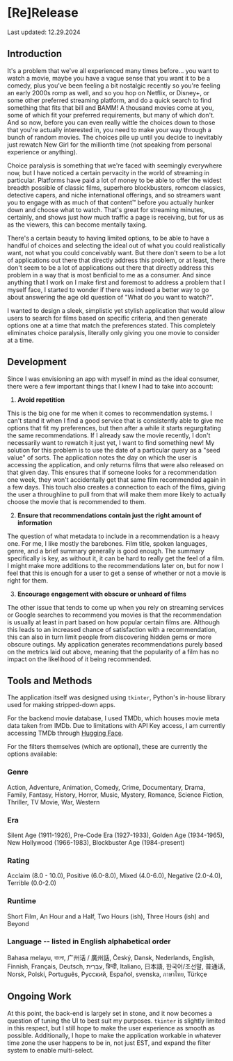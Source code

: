 # [Re]Release

Last updated: 12.29.2024

## Introduction
It's a problem that we've all experienced many times before... you want to watch a movie, maybe you have a vague sense that you want it to be a comedy, plus you've been feeling a bit nostalgic recently so you're feeling an early 2000s romp as well, and so you hop on Netflix, or Disney+, or some other preferred streaming platform, and do a quick search to find something that fits that bill and BAMM! A thousand movies come at you, some of which fit your preferred requirements, but many of which don't. And so now, before you can even really wittle the choices down to those that you're actually interested in, you need to make your way through a bunch of random movies. The choices pile up until you decide to inevitably just rewatch New Girl for the millionth time (not speaking from personal experience or anything).

Choice paralysis is something that we're faced with seemingly everywhere now, but I have noticed a certain pervacity in the world of streaming in particular. Platforms have paid a lot of money to be able to offer the widest breadth possible of classic films, superhero blockbusters, romcom classics, detective capers, and niche international offerings, and so streamers want you to engage with as much of that content:tm: before you actually hunker down and choose what to watch. That's great for streaming minutes, certainly, and shows just how much traffic a page is receiving, but for us as as the viewers, this can become mentally taxing.

There's a certain beauty to having limited options, to be able to have a handful of choices and selecting the ideal out of what you could realistically want, not what you could conceivably want. But there don't seem to be a lot of applications out there that directly address this problem, or at least, there don't seem to be a lot of applications out there that directly address this problem in a way that is most benficial to me as a consumer. And since anything that I work on I make first and foremost to address a problem that I myself face, I started to wonder if there was indeed a better way to go about answering the age old question of "What do you want to watch?". 

I wanted to design a sleek, simplistic yet stylish application that would allow users to search for films based on specific criteria, and then generate options one at a time that match the preferences stated. This completely eliminates choice paralysis, literally only giving you one movie to consider at a time.

## Development
Since I was envisioning an app with myself in mind as the ideal consumer, there were a few important things that I knew I had to take into account:

1. **Avoid repetition**

This is the big one for me when it comes to recommendation systems. I can't stand it when I find a good service that is consistently able to give me options that fit my preferences, but then after a while it starts regurgitating the same recommendations. If I already saw the movie recently, I don't necessarily want to rewatch it just yet, I want to find something new! My solution for this problem is to use the date of a particular query as a "seed value" of sorts. The application notes the day on which the user is accessing the application, and only returns films that were also released on that given day. This ensures that if someone looks for a recommendation one week, they won't accidentally get that same film recommended again in a few days. This touch also creates a connection to each of the films, giving the user a throughline to pull from that will make them more likely to actually choose the movie that is recommended to them.

2. **Ensure that recommendations contain just the right amount of information**

The question of what metadata to include in a recommendation is a heavy one. For me, I like mostly the barebones. Film title, spoken languages, genre, and a brief summary generally is good enough. The summary specifically is key, as without it, it can be hard to really get the feel of a film. I might make more additions to the recommendations later on, but for now I feel that this is enough for a user to get a sense of whether or not a movie is right for them.


3. **Encourage engagement with obscure or unheard of films**

The other issue that tends to come up when you rely on streaming services or Google searches to recommend you movies is that the recommendation is usually at least in part based on how popular certain films are. Although this leads to an increased chance of satisfaction with a recommendation, this can also in turn limit people from discovering hidden gems or more obscure outings. My application generates recommendations purely based on the metrics laid out above, meaning that the popularity of a film has no impact on the likelihood of it being recommended.

## Tools and Methods

The application itself was designed using `tkinter`, Python's in-house library used for making stripped-down apps.

For the backend movie database, I used TMDb, which houses movie meta data taken from IMDb. Due to limitations with API Key access, I am currently accessing TMDb through [Hugging Face]([url](https://huggingface.co/datasets/bloc4488/TMDB-all-movies/viewer/default/train?sort[column]=id&sort[direction]=desc)).

For the filters themselves (which are optional), these are currently the options available:

### Genre
Action, Adventure, Animation, Comedy, Crime, Documentary, Drama, Family, Fantasy, History, Horror, Music, Mystery, Romance, Science Fiction, Thriller, TV Movie, War, Western


### Era
Silent Age (1911-1926), Pre-Code Era (1927-1933), Golden Age (1934-1965), New Hollywood (1966-1983), Blockbuster Age (1984-present)


### Rating
Acclaim (8.0 - 10.0), Positive (6.0-8.0), Mixed (4.0-6.0), Negative (2.0-4.0), Terrible (0.0-2.0)


### Runtime
Short Film, An Hour and a Half, Two Hours (ish), Three Hours (ish) and Beyond


### Language -- listed in English alphabetical order
Bahasa melayu, বাংলা, 广州话 / 廣州話, Český, Dansk, Nederlands,  English, Finnish, Français, Deutsch, עִבְרִית, हिन्दी, Italiano, 日本語, 한국어/조선말, 普通话, Norsk, Polski, Português, Pусский, 
Español, svenska, ภาษาไทย, Türkçe

## Ongoing Work
At this point, the back-end is largely set in stone, and it now becomes a question of tuning the UI to best suit my purposes. `tkinter` is slightly limited in this respect, but I still hope to make the user experience as smooth as possible. Additionally, I hope to make the application workable in whatever time zone the user happens to be in, not just EST, and expand the filter system to enable multi-select.
